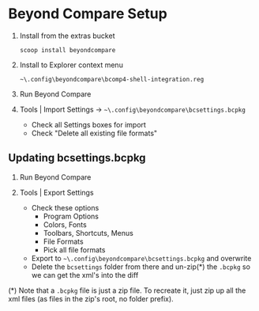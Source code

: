 # Beyond Compare Setup

1. Install from the extras bucket

    `scoop install beyondcompare`

2. Install to Explorer context menu

    `~\.config\beyondcompare\bcomp4-shell-integration.reg`

3. Run Beyond Compare

4. Tools | Import Settings -> `~\.config\beyondcompare\bcsettings.bcpkg`
    * Check all Settings boxes for import
    * Check "Delete all existing file formats"

## Updating bcsettings.bcpkg

1. Run Beyond Compare

2. Tools | Export Settings
    * Check these options
        * Program Options
        * Colors, Fonts
        * Toolbars, Shortcuts, Menus
        * File Formats
        * Pick all file formats
    * Export to `~\.config\beyondcompare\bcsettings.bcpkg` and overwrite
    * Delete the `bcsettings` folder from there and un-zip(*) the `.bcpkg` so we can get the xml's into the diff

(*) Note that a `.bcpkg` file is just a zip file. To recreate it, just zip up all the xml files (as files in the zip's root, no folder prefix).
